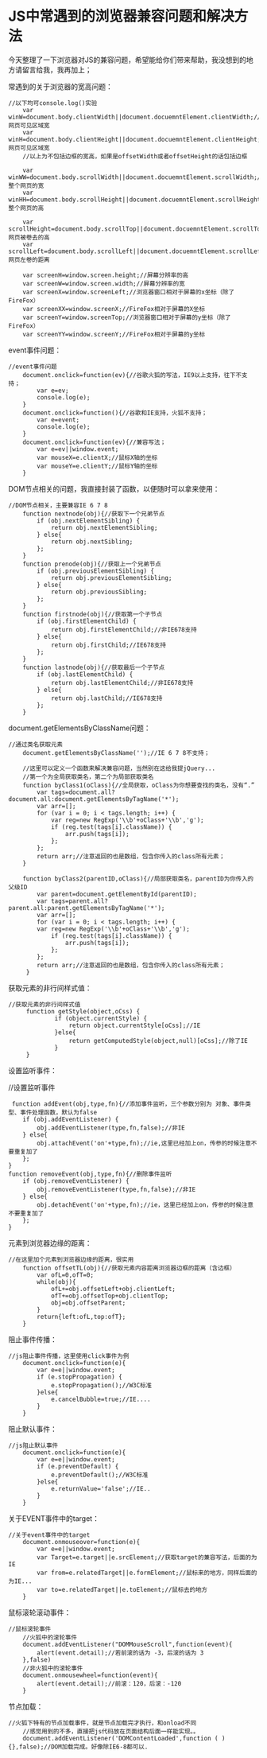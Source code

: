 # JS中常遇到的浏览器兼容问题和解决方法

今天整理了一下浏览器对JS的兼容问题，希望能给你们带来帮助，我没想到的地方请留言给我，我再加上；

常遇到的关于浏览器的宽高问题：

```
//以下均可console.log()实验
    var winW=document.body.clientWidth||document.docuemntElement.clientWidth;//网页可见区域宽
    var winH=document.body.clientHeight||document.docuemntElement.clientHeight;//网页可见区域宽
    //以上为不包括边框的宽高，如果是offsetWidth或者offsetHeight的话包括边框
    
    var winWW=document.body.scrollWidth||document.docuemntElement.scrollWidth;//整个网页的宽
    var winHH=document.body.scrollHeight||document.docuemntElement.scrollHeight;//整个网页的高

    var scrollHeight=document.body.scrollTop||document.docuemntElement.scrollTop;//网页被卷去的高
    var scrollLeft=document.body.scrollLeft||document.docuemntElement.scrollLeft;//网页左卷的距离

    var screenH=window.screen.height;//屏幕分辨率的高
    var screenW=window.screen.width;//屏幕分辨率的宽
    var screenX=window.screenLeft;//浏览器窗口相对于屏幕的x坐标（除了FireFox）
    var screenXX=window.screenX;//FireFox相对于屏幕的X坐标
    var screenY=window.screenTop;//浏览器窗口相对于屏幕的y坐标（除了FireFox）
    var screenYY=window.screenY;//FireFox相对于屏幕的y坐标
```

event事件问题：

```
//event事件问题
    document.onclick=function(ev){//谷歌火狐的写法，IE9以上支持，往下不支持；
        var e=ev;
        console.log(e);
    }
    document.onclick=function(){//谷歌和IE支持，火狐不支持；
        var e=event;
        console.log(e);
    }
    document.onclick=function(ev){//兼容写法；
        var e=ev||window.event;
        var mouseX=e.clientX;//鼠标X轴的坐标
        var mouseY=e.clientY;//鼠标Y轴的坐标
    }
```

DOM节点相关的问题，我直接封装了函数，以便随时可以拿来使用：

```
//DOM节点相关，主要兼容IE 6 7 8
    function nextnode(obj){//获取下一个兄弟节点
        if (obj.nextElementSibling) {
            return obj.nextElementSibling;
        } else{
            return obj.nextSibling;
        };
    }
    function prenode(obj){//获取上一个兄弟节点
        if (obj.previousElementSibling) {
            return obj.previousElementSibling;
        } else{
            return obj.previousSibling;
        };
    }
    function firstnode(obj){//获取第一个子节点
        if (obj.firstElementChild) {
            return obj.firstElementChild;//非IE678支持
        } else{
            return obj.firstChild;//IE678支持
        };
    }
    function lastnode(obj){//获取最后一个子节点
        if (obj.lastElementChild) {
            return obj.lastElementChild;//非IE678支持
        } else{
            return obj.lastChild;//IE678支持
        };
    }
```

document.getElementsByClassName问题：

```
//通过类名获取元素
    document.getElementsByClassName('');//IE 6 7 8不支持；

    //这里可以定义一个函数来解决兼容问题，当然别在这给我提jQuery...
    //第一个为全局获取类名，第二个为局部获取类名
    function byClass1(oClass){//全局获取，oClass为你想要查找的类名，没有“.”
        var tags=document.all?document.all:document.getElementsByTagName('*');
        var arr=[];
        for (var i = 0; i < tags.length; i++) {
            var reg=new RegExp('\\b'+oClass+'\\b','g');
            if (reg.test(tags[i].className)) {
                arr.push(tags[i]);
            };
        };
        return arr;//注意返回的也是数组，包含你传入的class所有元素；
    }

    function byClass2(parentID,oClass){//局部获取类名，parentID为你传入的父级ID
        var parent=document.getElementById(parentID);
        var tags=parent.all?parent.all:parent.getElementsByTagName('*');
        var arr=[];
        for (var i = 0; i < tags.length; i++) {
        var reg=new RegExp('\\b'+oClass+'\\b','g');
            if (reg.test(tags[i].className)) {
                arr.push(tags[i]);
            };
        };
        return arr;//注意返回的也是数组，包含你传入的class所有元素；
     }
```

获取元素的非行间样式值：

```
//获取元素的非行间样式值
     function getStyle(object,oCss) {
             if (object.currentStyle) {
                 return object.currentStyle[oCss];//IE
             }else{
                 return getComputedStyle(object,null)[oCss];//除了IE
             }
     }
```

设置监听事件：

//设置监听事件

     function addEvent(obj,type,fn){//添加事件监听，三个参数分别为 对象、事件类型、事件处理函数，默认为false
        if (obj.addEventListener) {
            obj.addEventListener(type,fn,false);//非IE
        } else{
            obj.attachEvent('on'+type,fn);//ie,这里已经加上on，传参的时候注意不要重复加了
        };
    }
    function removeEvent(obj,type,fn){//删除事件监听
        if (obj.removeEventListener) {
            obj.removeEventListener(type,fn,false);//非IE
        } else{
            obj.detachEvent('on'+type,fn);//ie，这里已经加上on，传参的时候注意不要重复加了
        };
    }
元素到浏览器边缘的距离：

```
//在这里加个元素到浏览器边缘的距离，很实用
    function offsetTL(obj){//获取元素内容距离浏览器边框的距离（含边框）
        var ofL=0,ofT=0;
        while(obj){
            ofL+=obj.offsetLeft+obj.clientLeft;
            ofT+=obj.offsetTop+obj.clientTop;
            obj=obj.offsetParent;
        }
        return{left:ofL,top:ofT};
    }
```

阻止事件传播：

```
//js阻止事件传播，这里使用click事件为例
    document.onclick=function(e){
        var e=e||window.event;
        if (e.stopPropagation) {
            e.stopPropagation();//W3C标准
        }else{
            e.cancelBubble=true;//IE....
        }
    }
```

阻止默认事件：

```
//js阻止默认事件
    document.onclick=function(e){
        var e=e||window.event;
        if (e.preventDefault) {
            e.preventDefault();//W3C标准
        }else{
            e.returnValue='false';//IE..
        }
    }
```

关于EVENT事件中的target：

```
//关于event事件中的target
    document.onmouseover=function(e){
        var e=e||window.event;
        var Target=e.target||e.srcElement;//获取target的兼容写法，后面的为IE
        var from=e.relatedTarget||e.formElement;//鼠标来的地方，同样后面的为IE...
        var to=e.relatedTarget||e.toElement;//鼠标去的地方
    }
```

鼠标滚轮滚动事件：

```
//鼠标滚轮事件
    //火狐中的滚轮事件
    document.addEventListener("DOMMouseScroll",function(event){
        alert(event.detail);//若前滚的话为 -3，后滚的话为 3
    },false)
    //非火狐中的滚轮事件
    document.onmousewheel=function(event){
        alert(event.detail);//前滚：120，后滚：-120
    }
```

节点加载：

```
//火狐下特有的节点加载事件，就是节点加载完才执行，和onload不同
    //感觉用到的不多，直接把js代码放在页面结构后面一样能实现。。
    document.addEventListener('DOMContentLoaded',function ( ){},false);//DOM加载完成。好像除IE6-8都可以.
```